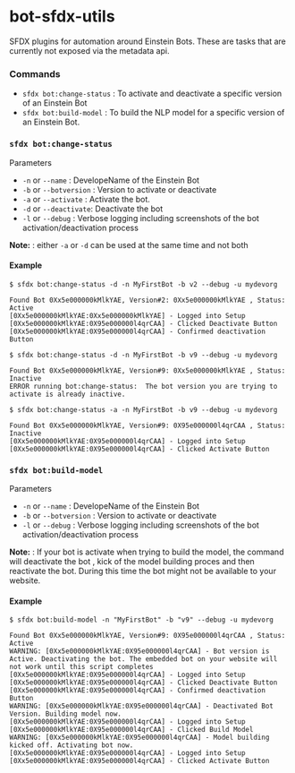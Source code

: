 bot-sfdx-utils
===============

SFDX plugins for automation around Einstein Bots. These are tasks that are currently not exposed via the metadata api.

### Commands

- `sfdx bot:change-status` : To activate and deactivate a specific version of an Einstein Bot
- `sfdx bot:build-model` : To build the NLP model for a specific version of an Einstein Bot.


### `sfdx bot:change-status`

Parameters

- `-n` or `--name` : DevelopeName of the Einstein Bot
- `-b` or `--botversion` : Version to activate or deactivate
- `-a` or `--activate` : Activate the bot.
- `-d` or `--deactivate`: Deactivate the bot
- `-l` or `--debug` : Verbose logging including screenshots of the bot activation/deactivation process

__Note:__ : either `-a` or `-d` can be used at the same time and not both


#### Example

```
$ sfdx bot:change-status -d -n MyFirstBot -b v2 --debug -u mydevorg

Found Bot 0Xx5e000000kMlkYAE, Version#2: 0Xx5e000000kMlkYAE , Status: Active
[0Xx5e000000kMlkYAE:0Xx5e000000kMlkYAE] - Logged into Setup
[0Xx5e000000kMlkYAE:0X95e000000l4qrCAA] - Clicked Deactivate Button
[0Xx5e000000kMlkYAE:0X95e000000l4qrCAA] - Confirmed deactivation Button

$ sfdx bot:change-status -d -n MyFirstBot -b v9 --debug -u mydevorg

Found Bot 0Xx5e000000kMlkYAE, Version#9: 0Xx5e000000kMlkYAE , Status: Inactive
ERROR running bot:change-status:  The bot version you are trying to activate is already inactive.

$ sfdx bot:change-status -a -n MyFirstBot -b v9 --debug -u mydevorg

Found Bot 0Xx5e000000kMlkYAE, Version#9: 0X95e000000l4qrCAA , Status: Inactive
[0Xx5e000000kMlkYAE:0X95e000000l4qrCAA] - Logged into Setup
[0Xx5e000000kMlkYAE:0X95e000000l4qrCAA] - Clicked Activate Button
```

### `sfdx bot:build-model`

Parameters

- `-n` or `--name` : DevelopeName of the Einstein Bot
- `-b` or `--botversion` : Version to activate or deactivate
- `-l` or `--debug` : Verbose logging including screenshots of the bot activation/deactivation process

__Note:__ : If your bot is activate when trying to build the model, the command will deactivate the bot , kick of the model building proces and then reactivate the bot. During this time the bot might not be available to your website.

#### Example

```
$ sfdx bot:build-model -n "MyFirstBot" -b "v9" --debug -u mydevorg

Found Bot 0Xx5e000000kMlkYAE, Version#9: 0X95e000000l4qrCAA , Status: Active
WARNING: [0Xx5e000000kMlkYAE:0X95e000000l4qrCAA] - Bot version is Active. Deactivating the bot. The embedded bot on your website will not work until this script completes
[0Xx5e000000kMlkYAE:0X95e000000l4qrCAA] - Logged into Setup
[0Xx5e000000kMlkYAE:0X95e000000l4qrCAA] - Clicked Deactivate Button
[0Xx5e000000kMlkYAE:0X95e000000l4qrCAA] - Confirmed deactivation Button
WARNING: [0Xx5e000000kMlkYAE:0X95e000000l4qrCAA] - Deactivated Bot Version. Building model now.
[0Xx5e000000kMlkYAE:0X95e000000l4qrCAA] - Logged into Setup
[0Xx5e000000kMlkYAE:0X95e000000l4qrCAA] - Clicked Build Model
WARNING: [0Xx5e000000kMlkYAE:0X95e000000l4qrCAA] - Model building kicked off. Activating bot now.
[0Xx5e000000kMlkYAE:0X95e000000l4qrCAA] - Logged into Setup
[0Xx5e000000kMlkYAE:0X95e000000l4qrCAA] - Clicked Activate Button
```

